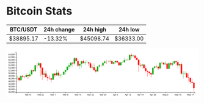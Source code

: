 # Bitcoin Stats

BTC/USDT|24h change|24h high|24h low|
|---|---|---|---|
|$38895.17|-13.32%|$45098.74|$36333.00|

<img src="./chart.svg">
